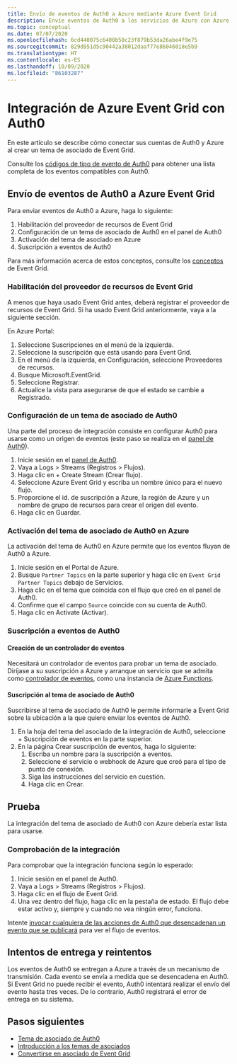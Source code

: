 ```yaml
---
title: Envío de eventos de Auth0 a Azure mediante Azure Event Grid
description: Envíe eventos de Auth0 a los servicios de Azure con Azure Event Grid.
ms.topic: conceptual
ms.date: 07/07/2020
ms.openlocfilehash: 6cd440075c6400b58c23f879b53da26abe4f9e75
ms.sourcegitcommit: 829d951d5c90442a38012daaf77e86046018e5b9
ms.translationtype: HT
ms.contentlocale: es-ES
ms.lasthandoff: 10/09/2020
ms.locfileid: "86103287"
---
```

# <a name="integrate-azure-event-grid-with-auth0"></a>Integración de Azure Event Grid con Auth0

En este artículo se describe cómo conectar sus cuentas de Auth0 y Azure al crear un tema de asociado de Event Grid.

Consulte los [códigos de tipo de evento de Auth0](https://auth0.com/docs/logs/references/log-event-type-codes) para obtener una lista completa de los eventos compatibles con Auth0.

## <a name="send-events-from-auth0-to-azure-event-grid"></a>Envío de eventos de Auth0 a Azure Event Grid
Para enviar eventos de Auth0 a Azure, haga lo siguiente:

1. Habilitación del proveedor de recursos de Event Grid
1. Configuración de un tema de asociado de Auth0 en el panel de Auth0
1. Activación del tema de asociado en Azure
1. Suscripción a eventos de Auth0

Para más información acerca de estos conceptos, consulte los [conceptos](concepts.md) de Event Grid.

### <a name="enable-event-grid-resource-provider"></a>Habilitación del proveedor de recursos de Event Grid
A menos que haya usado Event Grid antes, deberá registrar el proveedor de recursos de Event Grid. Si ha usado Event Grid anteriormente, vaya a la siguiente sección.

En Azure Portal:
1. Seleccione Suscripciones en el menú de la izquierda.
1. Seleccione la suscripción que está usando para Event Grid.
1. En el menú de la izquierda, en Configuración, seleccione Proveedores de recursos.
1. Busque Microsoft.EventGrid.
1. Seleccione Registrar.
1. Actualice la vista para asegurarse de que el estado se cambie a Registrado.

### <a name="set-up-an-auth0-partner-topic"></a>Configuración de un tema de asociado de Auth0
Una parte del proceso de integración consiste en configurar Auth0 para usarse como un origen de eventos (este paso se realiza en el [panel de Auth0](https://manage.auth0.com/)).

1. Inicie sesión en el [panel de Auth0](https://manage.auth0.com/).
1. Vaya a Logs > Streams (Registros > Flujos).
1. Haga clic en + Create Stream (Crear flujo).
1. Seleccione Azure Event Grid y escriba un nombre único para el nuevo flujo.
1. Proporcione el id. de suscripción a Azure, la región de Azure y un nombre de grupo de recursos para crear el origen del evento. 
1. Haga clic en Guardar.

### <a name="activate-your-auth0-partner-topic-in-azure"></a>Activación del tema de asociado de Auth0 en Azure
La activación del tema de Auth0 en Azure permite que los eventos fluyan de Auth0 a Azure.

1. Inicie sesión en el Portal de Azure.
1. Busque `Partner Topics` en la parte superior y haga clic en `Event Grid Partner Topics` debajo de Servicios.
1. Haga clic en el tema que coincida con el flujo que creó en el panel de Auth0.
1. Confirme que el campo `Source` coincide con su cuenta de Auth0.
1. Haga clic en Activate (Activar).

### <a name="subscribe-to-auth0-events"></a>Suscripción a eventos de Auth0

#### <a name="create-an-event-handler"></a>Creación de un controlador de eventos
Necesitará un controlador de eventos para probar un tema de asociado. Diríjase a su suscripción a Azure y arranque un servicio que se admita como [controlador de eventos](event-handlers.md), como una instancia de [Azure Functions](custom-event-to-function.md).

#### <a name="subscribe-to-your-auth0-partner-topic"></a>Suscripción al tema de asociado de Auth0
Suscribirse al tema de asociado de Auth0 le permite informarle a Event Grid sobre la ubicación a la que quiere enviar los eventos de Auth0.

1. En la hoja del tema del asociado de la integración de Auth0, seleccione + Suscripción de eventos en la parte superior.
1. En la página Crear suscripción de eventos, haga lo siguiente:
    1. Escriba un nombre para la suscripción a eventos.
    1. Seleccione el servicio o webhook de Azure que creó para el tipo de punto de conexión.
    1. Siga las instrucciones del servicio en cuestión.
    1. Haga clic en Crear.

## <a name="testing"></a>Prueba
La integración del tema de asociado de Auth0 con Azure debería estar lista para usarse.

### <a name="verify-the-integration"></a>Comprobación de la integración
Para comprobar que la integración funciona según lo esperado:

1. Inicie sesión en el panel de Auth0.
1. Vaya a Logs > Streams (Registros > Flujos).
1. Haga clic en el flujo de Event Grid.
1. Una vez dentro del flujo, haga clic en la pestaña de estado. El flujo debe estar activo y, siempre y cuando no vea ningún error, funciona.

Intente [invocar cualquiera de las acciones de Auth0 que desencadenan un evento que se publicará](https://auth0.com/docs/logs/references/log-event-type-codes) para ver el flujo de eventos.

## <a name="delivery-attempts-and-retries"></a>Intentos de entrega y reintentos
Los eventos de Auth0 se entregan a Azure a través de un mecanismo de transmisión. Cada evento se envía a medida que se desencadena en Auth0. Si Event Grid no puede recibir el evento, Auth0 intentará realizar el envío del evento hasta tres veces. De lo contrario, Auth0 registrará el error de entrega en su sistema.

## <a name="next-steps"></a>Pasos siguientes

- [Tema de asociado de Auth0](auth0-overview.md)
- [Introducción a los temas de asociados](partner-topics-overview.md)
- [Convertirse en asociado de Event Grid](partner-onboarding-overview.md)